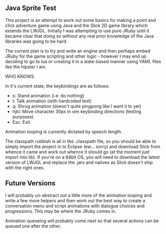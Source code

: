 Java Sprite Test
----------------

This project is an attempt to work out some basics for making a point and click
adventure game using Java and the Slick 2D game library which extends the
LWJGL. Initially I was attempting to use pure JRuby until it became clear that
doing so without any real prior knowledge of the Java libraries was going to be
hard.

The current plan is to try and write an engine and then perhaps embed JRuby for
the game scripting and other logic - however I may end up deciding to go to lua
or creating it in a state-based manner using YAML files like the hipster I am.

WHO KNOWS.

In it's current state, the keybindings are as follows:

* s: Stand animation (i.e. do nothing)
* t: Talk animation (with hardcoded text)
* q: Shrug animation (doesn't quite pingpong like I want it to yet)
* hjkl: Move character 30px in vim keybinding directions (testing purposes)
* Esc: Exit.

Animation looping is currently dictated by speech length.

The classpath rubbish is all in the .classpath file, so you should be able to
simply import the project in to Eclipse (ew... sorry) and download Slick from
whence it came and work out whence it should go (at the moment just import into
lib). If you're on a 64bit OS, you will need to download the latest version of 
LWJGL and replace the .jars and natives as Slick doesn't ship with the right
ones.

Future Versions
---------------

I will probably un-abstract out a little more of the animation looping and write
a few more helpers and then work out the best way to create a conversation menu
and script animations with dialogue choices and progressions. This may be where
the JRuby comes in. 

Animation queueing will probably come next so that several actions can be queued
one after the other.